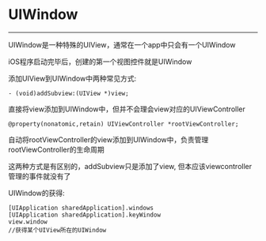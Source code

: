# UIWindow

---

UIWindow是一种特殊的UIView，通常在一个app中只会有一个UIWindow

iOS程序启动完毕后，创建的第一个视图控件就是UIWindow

添加UIView到UIWindow中两种常见方式:

```
- (void)addSubview:(UIView *)view;
```

直接将view添加到UIWindow中，但并不会理会view对应的UIViewController

```
@property(nonatomic,retain) UIViewController *rootViewController;
```

自动将rootViewController的view添加到UIWindow中，负责管理rootViewController的生命周期



这两种方式是有区别的，addSubview只是添加了view, 但本应该viewcontroller管理的事件就没有了

UIWindow的获得:

```
[UIApplication sharedApplication].windows
[UIApplication sharedApplication].keyWindow
view.window
//获得某个UIView所在的UIWindow
```



